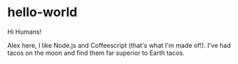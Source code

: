 # hello-world
Hi Humans!

Alex here, I like Node.js and Coffeescript (that's what I'm made of!).
I've had tacos on the moon and find them far superior to Earth tacos.

